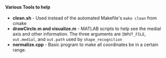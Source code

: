 #### Various Tools to help
 - **clean.sh** - Used instead of the automated Makefile's `make clean` from cmake
 - **drawCircle.m and visualize.m** - MATLAB scripts to help see the medial axis and other information. The three
arguments are `INPUT_FILE`, `out.medial`, and `out.path` used by `shape_recognition`
 - **normalize.cpp** - Basic program to make all coordinates be in a certain range. 

